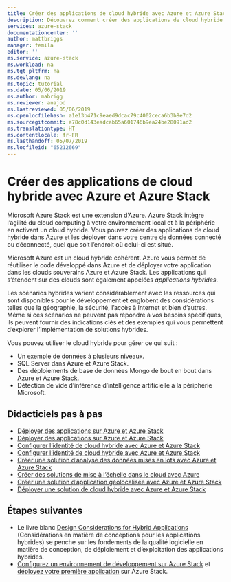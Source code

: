 ```yaml
---
title: Créer des applications de cloud hybride avec Azure et Azure Stack | Microsoft Docs
description: Découvrez comment créer des applications de cloud hybride avec Azure et Azure Stack
services: azure-stack
documentationcenter: ''
author: mattbriggs
manager: femila
editor: ''
ms.service: azure-stack
ms.workload: na
ms.tgt_pltfrm: na
ms.devlang: na
ms.topic: tutorial
ms.date: 05/06/2019
ms.author: mabrigg
ms.reviewer: anajod
ms.lastreviewed: 05/06/2019
ms.openlocfilehash: a1e13b471c9eaed9dcac79c4002ceca6b3b8e7d2
ms.sourcegitcommit: a78c0d143eadcab65a601746b9ea24be28091ad2
ms.translationtype: HT
ms.contentlocale: fr-FR
ms.lasthandoff: 05/07/2019
ms.locfileid: "65212669"
---
```

# <a name="create-hybrid-cloud-apps-with-azure-and-azure-stack"></a>Créer des applications de cloud hybride avec Azure et Azure Stack

Microsoft Azure Stack est une extension d’Azure. Azure Stack intègre l’agilité du cloud computing à votre environnement local et à la périphérie en activant un cloud hybride. Vous pouvez créer des applications de cloud hybride dans Azure et les déployer dans votre centre de données connecté ou déconnecté, quel que soit l’endroit où celui-ci est situé.

Microsoft Azure est un cloud hybride cohérent. Azure vous permet de réutiliser le code développé dans Azure et de déployer votre application dans les clouds souverains Azure et Azure Stack. Les applications qui s’étendent sur des clouds sont également appelées *applications hybrides*.

Les scénarios hybrides varient considérablement avec les ressources qui sont disponibles pour le développement et englobent des considérations telles que la géographie, la sécurité, l’accès à Internet et bien d’autres. Même si ces scénarios ne peuvent pas répondre à vos besoins spécifiques, ils peuvent fournir des indications clés et des exemples qui vous permettent d’explorer l’implémentation de solutions hybrides.

Vous pouvez utiliser le cloud hybride pour gérer ce qui suit :
- Un exemple de données à plusieurs niveaux.
- SQL Server dans Azure et Azure Stack.
- Des déploiements de base de données Mongo de bout en bout dans Azure et Azure Stack.
- Détection de vide d’inférence d’intelligence artificielle à la périphérie Microsoft.

## <a name="step-by-step-tutorials"></a>Didacticiels pas à pas

- [Déployer des applications sur Azure et Azure Stack](azure-stack-solution-pipeline.md)
- [Déployer des applications sur Azure et Azure Stack](azure-stack-solution-hybrid-identity.md)
- [Configurer l’identité de cloud hybride avec Azure et Azure Stack](azure-stack-solution-hybrid-connectivity.md)
- [Configurer l’identité de cloud hybride avec Azure et Azure Stack](azure-stack-solution-staged-data-analytics.md)
- [Créer une solution d’analyse des données mises en lots avec Azure et Azure Stack](azure-stack-solution-cloud-burst.md)
- [Créer des solutions de mise à l’échelle dans le cloud avec Azure](azure-stack-solution-cloud-burst.md)
- [Créer une solution d’application géolocalisée avec Azure et Azure Stack](azure-stack-solution-geo-distributed.md)
- [Déployer une solution de cloud hybride avec Azure et Azure Stack](azure-stack-solution-hybrid-cloud.md)

## <a name="next-steps"></a>Étapes suivantes

- Le livre blanc [Design Considerations for Hybrid Applications](https://aka.ms/hybrid-cloud-applications-pillars) (Considérations en matière de conceptions pour les applications hybrides) se penche sur les fondements de la qualité logicielle en matière de conception, de déploiement et d’exploitation des applications hybrides.
- [Configurez un environnement de développement sur Azure Stack](azure-stack-dev-start.md) et [déployez votre première application](azure-stack-dev-start-deploy-app.md) sur Azure Stack.
